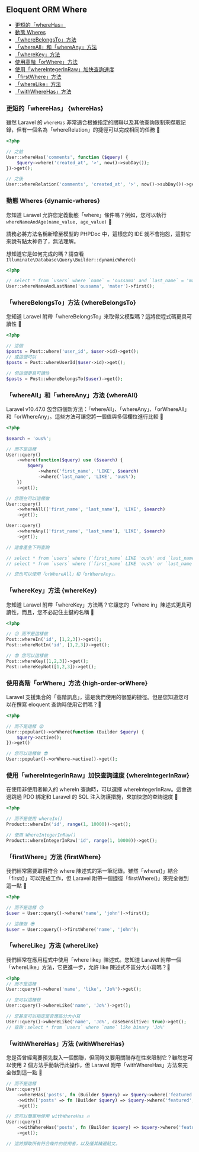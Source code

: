 ## Eloquent ORM Where 

- [更短的「whereHas」](#whereHas)
- [動態 Wheres](#dynamic-wheres)
- [「whereBelongsTo」方法](#whereBelongsTo)
- [「whereAll」和「whereAny」方法](#whereAll)
- [「whereKey」方法](#whereKey)
- [使用高階「orWhere」方法](#high-order-orWhere)
- [使用「whereIntegerInRaw」加快查詢速度](#whereIntegerInRaw)
- [「firstWhere」方法](#firstWhere)
- [「whereLike」方法](#whereLike)
- [「withWhereHas」方法](#withWhereHas)

### 更短的「whereHas」 {whereHas}

雖然 Laravel 的 `whereHas` 非常適合根據指定的關聯以及其他查詢限制來擷取記錄，但有一個名為「whereRelation」的捷徑可以完成相同的任務 🚀

```php
<?php

// 之前
User::whereHas('comments', function ($query) {
    $query->where('created_at', '>', now()->subDay());
})->get();

// 之後
User::whereRelation('comments', 'created_at', '>', now()->subDay())->get();
```

### 動態 Wheres {dynamic-wheres}

您知道 Laravel 允許您定義動態「where」條件嗎？例如，您可以執行 `whereNameAndAge(name_value, age_value)` 🤯

請務必將方法名稱新增至模型的 PHPDoc 中，這樣您的 IDE 就不會抱怨，這對它來說有點太神奇了，無法理解。

想知道它是如何完成的嗎？請查看 `Illuminate\Database\Query\Builder::dynamicWhere()`

```php
<?php

// select * from `users` where `name` = 'oussama' and `last_name` = 'mater"
User::whereNameAndLastName('oussama', 'mater')->first();
```

### 「whereBelongsTo」方法 {whereBelongsTo}

您知道 Laravel 附帶「whereBelongsTo」來取得父模型嗎？這將使程式碼更具可讀性 🚀

```php
<?php

// 這個
$posts = Post::where('user_id', $user->id)->get();
// 或這個可以
$posts = Post::whereUserId($user->id)->get();

// 但這個更具可讀性
$posts = Post::whereBelongsTo($user)->get();
```

### 「whereAll」和「whereAny」方法 {whereAll}

Laravel v10.47.0 包含四個新方法：「whereAll」、「whereAny」、「orWhereAll」和「orWhereAny」。這些方法可讓您將一個值與多個欄位進行比較 🚀

```php
<?php

$search = 'ous%';

// 而不是這樣
User::query()
    ->where(function($query) use ($search) {
        $query
            ->where('first_name', 'LIKE', $search)
            ->where('last_name', 'LIKE', 'ous%');
    })
    ->get();

// 您現在可以這樣做
User::query()
    ->whereAll(['first_name', 'last_name'], 'LIKE', $search)
    ->get();

User::query()
    ->whereAny(['first_name', 'last_name'], 'LIKE', $search)
    ->get();

// 這會產生下列查詢

// select * from `users` where (`first_name` LIKE 'ous%' and `last_name` LIKE 'ous%')
// select * from `users` where (`first_name` LIKE 'ous%' or `last_name` LIKE 'ous%')

// 您也可以使用「orWhereAll」和「orWhereAny」。
```

### 「whereKey」方法 {whereKey}

您知道 Laravel 附帶「whereKey」方法嗎？它讓您的「where in」陳述式更具可讀性，而且，您不必記住主鍵的名稱 🚀

```php
<?php

// 😕 而不是這樣做
Post::whereIn('id', [1,2,3])->get();
Post::whereNotIn('id', [1,2,3])->get();

// 😎 您可以這樣做
Post::whereKey([1,2,3])->get();
Post::whereKeyNot([1,2,3])->get();
```

### 使用高階「orWhere」方法 {high-order-orWhere}

Laravel 支援集合的「高階訊息」，這是我們使用的很酷的捷徑。但是您知道您可以在撰寫 eloquent 查詢時使用它們嗎？🚀

```php
<?php

// 而不是這樣 😫
User::popular()->orWhere(function (Builder $query) {
    $query->active();
})->get()

// 您可以這樣做 😎
User::popular()->orWhere->active()->get();
```


### 使用「whereIntegerInRaw」加快查詢速度 {whereIntegerInRaw}

在使用非使用者輸入的 whereIn 查詢時，可以選擇 whereIntegerInRaw。這會透過跳過 PDO 綁定和 Laravel 的 SQL 注入防護措施，來加快您的查詢速度 🚀

```php
<?php

// 而不是使用 whereIn()
Product::whereIn('id', range(1, 10000))->get();

// 使用 WhereIntegerInRaw()
Product::whereIntegerInRaw('id', range(1, 10000))->get();
```

### 「firstWhere」方法 {firstWhere}

我們經常需要取得符合 where 陳述式的第一筆記錄。雖然「where()」結合「first()」可以完成工作，但 Laravel 附帶一個捷徑「firstWhere()」來完全做到這一點 🚀

```php
<?php

// 而不是這樣 😞
$user = User::query()->where('name', 'john')->first();

// 這樣做 😎
$user = User::query()->firstWhere('name', 'john');
```

### 「whereLike」方法 {whereLike}

我們經常在應用程式中使用「where like」陳述式。您知道 Laravel 附帶一個「whereLike」方法，它更進一步，允許 like 陳述式不區分大小寫嗎？🚀

```php
<?php
// 而不是這樣
User::query()->where('name', 'like', 'Jo%')->get();

// 您可以這樣做
User::query()->whereLike('name', 'Jo%')->get();

// 您甚至可以指定是否應區分大小寫
User::query()->whereLike('name', 'Jo%', caseSensitive: true)->get();
// 查詢：select * from `users` where `name` like binary 'Jo%'
```

### 「withWhereHas」方法 {withWhereHas}

您是否曾經需要預先載入一個關聯，但同時又要用關聯存在性來限制它？雖然您可以使用 2 個方法手動執行此操作，但 Laravel 附帶「withWhereHas」方法來完全做到這一點 🚀

```php
// 而不是這樣
User::query()
    ->whereHas('posts', fn (Builder $query) => $query->where('featured', true))
    ->with(['posts' => fn (Builder $query) => $query->where('featured', true)])
    ->get();

// 您可以簡單地使用 withWhereHas 🔥
User::query()
    ->withWhereHas('posts', fn (Builder $query) => $query->where('featured', true))
    ->get();

// 這將擷取所有符合條件的使用者，以及僅其精選貼文。
```
